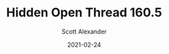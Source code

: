 ---
layout: podcast
title: "Hidden Open Thread 160.5"
author: Scott Alexander
description: https://astralcodexten.substack.com/p/hidden-open-thread-1605
date: 2021-02-24
length: 42540
duration: 11
guid: hidden-open-thread-1605
---